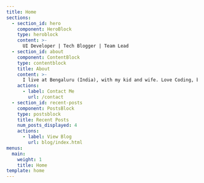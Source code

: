 ```yaml
---
title: Home
sections:
  - section_id: hero
    component: HeroBlock
    type: heroblock
    content: >-
      UI Developer | Tech Blogger | Team Lead
  - section_id: about
    component: ContentBlock
    type: contentblock
    title: About
    content: >-
      I live at Bengaluru (India), with my kid and wife. Love Coding, blogging  & running. Always keep updating my technical skills in the ever changing technology workspace.
    actions:
      - label: Contact Me
        url: /contact
  - section_id: recent-posts
    component: PostsBlock
    type: postsblock
    title: Recent Posts
    num_posts_displayed: 4
    actions:
      - label: View Blog
        url: blog/index.html
menus:
  main:
    weight: 1
    title: Home
template: home
---
```

